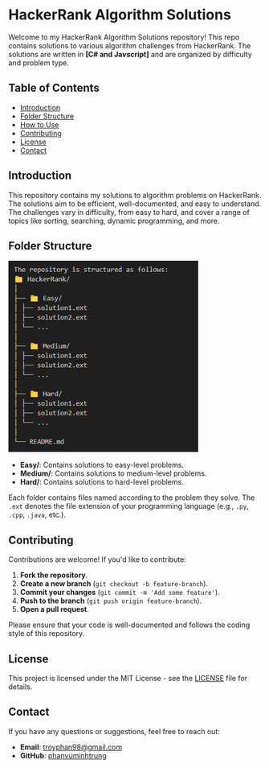 # HackerRank Algorithm Solutions

Welcome to my HackerRank Algorithm Solutions repository! This repo contains solutions to various algorithm challenges from HackerRank. The solutions are written in **[C# and Javscript]** and are organized by difficulty and problem type.

## Table of Contents

- [Introduction](#introduction)
- [Folder Structure](#folder-structure)
- [How to Use](#how-to-use)
- [Contributing](#contributing)
- [License](#license)
- [Contact](#contact)

## Introduction

This repository contains my solutions to algorithm problems on HackerRank. The solutions aim to be efficient, well-documented, and easy to understand. The challenges vary in difficulty, from easy to hard, and cover a range of topics like sorting, searching, dynamic programming, and more.

## Folder Structure
![alt text](image.png)

- **Easy/**: Contains solutions to easy-level problems.
- **Medium/**: Contains solutions to medium-level problems.
- **Hard/**: Contains solutions to hard-level problems.

Each folder contains files named according to the problem they solve. The `.ext` denotes the file extension of your programming language (e.g., `.py`, `.cpp`, `.java`, etc.).

## Contributing

Contributions are welcome! If you'd like to contribute:

1. **Fork the repository**.
2. **Create a new branch** (`git checkout -b feature-branch`).
3. **Commit your changes** (`git commit -m 'Add some feature'`).
4. **Push to the branch** (`git push origin feature-branch`).
5. **Open a pull request**.

Please ensure that your code is well-documented and follows the coding style of this repository.

## License

This project is licensed under the MIT License - see the [LICENSE](LICENSE) file for details.

## Contact

If you have any questions or suggestions, feel free to reach out:

- **Email**: [troyphan98@gmail.com](mailto:your-email@example.com)
- **GitHub**: [phanvuminhtrung](https://github.com/phanvuminhtrung)

